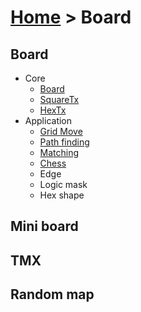 # [Home](index.html) > Board

## Board

- Core
  - [Board](rex_board.html)
  - [SquareTx](rex_board_squaretx.html)
  - [HexTx](rex_board_hextx.html)
- Application
  - [Grid Move](rex_grid_move.html)
  - [Path finding](rex_slg_movement.html)
  - [Matching](rex_matcher.html)
  - [Chess](rex_chess.html)
  - Edge
  - Logic mask
  - Hex shape

## Mini board

## TMX

## Random map


